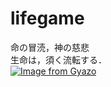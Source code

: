 # lifegame  
 命の冒涜，神の慈悲</br>
 生命は，須く流転する．</br>
 [![Image from Gyazo](https://i.gyazo.com/af3c3169de967a9e17e78f33954ebbd2.png)](https://gyazo.com/af3c3169de967a9e17e78f33954ebbd2)

